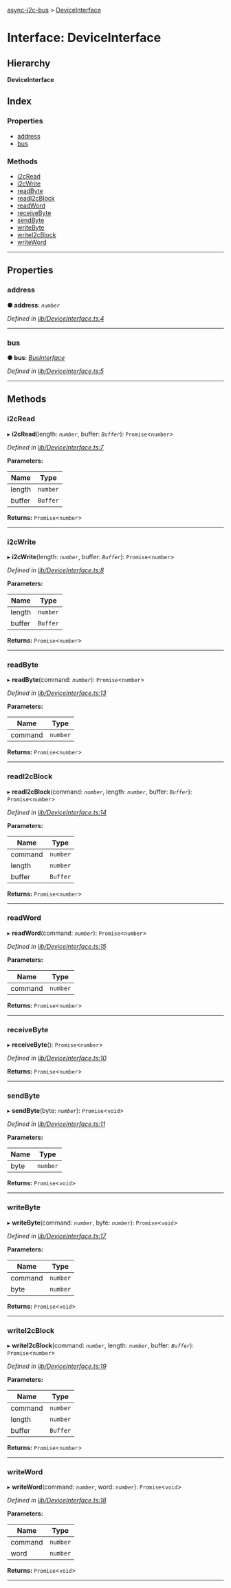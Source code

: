 [async-i2c-bus](../README.md) > [DeviceInterface](../interfaces/deviceinterface.md)

# Interface: DeviceInterface

## Hierarchy

**DeviceInterface**

## Index

### Properties

* [address](deviceinterface.md#address)
* [bus](deviceinterface.md#bus)

### Methods

* [i2cRead](deviceinterface.md#i2cread)
* [i2cWrite](deviceinterface.md#i2cwrite)
* [readByte](deviceinterface.md#readbyte)
* [readI2cBlock](deviceinterface.md#readi2cblock)
* [readWord](deviceinterface.md#readword)
* [receiveByte](deviceinterface.md#receivebyte)
* [sendByte](deviceinterface.md#sendbyte)
* [writeByte](deviceinterface.md#writebyte)
* [writeI2cBlock](deviceinterface.md#writei2cblock)
* [writeWord](deviceinterface.md#writeword)

---

## Properties

<a id="address"></a>

###  address

**● address**: *`number`*

*Defined in [lib/DeviceInterface.ts:4](https://github.com/AlejandroHerr/async-i2c-bus/blob/d6f8f27/src/lib/DeviceInterface.ts#L4)*

___
<a id="bus"></a>

###  bus

**● bus**: *[BusInterface](businterface.md)*

*Defined in [lib/DeviceInterface.ts:5](https://github.com/AlejandroHerr/async-i2c-bus/blob/d6f8f27/src/lib/DeviceInterface.ts#L5)*

___

## Methods

<a id="i2cread"></a>

###  i2cRead

▸ **i2cRead**(length: *`number`*, buffer: *`Buffer`*): `Promise`<`number`>

*Defined in [lib/DeviceInterface.ts:7](https://github.com/AlejandroHerr/async-i2c-bus/blob/d6f8f27/src/lib/DeviceInterface.ts#L7)*

**Parameters:**

| Name | Type |
| ------ | ------ |
| length | `number` |
| buffer | `Buffer` |

**Returns:** `Promise`<`number`>

___
<a id="i2cwrite"></a>

###  i2cWrite

▸ **i2cWrite**(length: *`number`*, buffer: *`Buffer`*): `Promise`<`number`>

*Defined in [lib/DeviceInterface.ts:8](https://github.com/AlejandroHerr/async-i2c-bus/blob/d6f8f27/src/lib/DeviceInterface.ts#L8)*

**Parameters:**

| Name | Type |
| ------ | ------ |
| length | `number` |
| buffer | `Buffer` |

**Returns:** `Promise`<`number`>

___
<a id="readbyte"></a>

###  readByte

▸ **readByte**(command: *`number`*): `Promise`<`number`>

*Defined in [lib/DeviceInterface.ts:13](https://github.com/AlejandroHerr/async-i2c-bus/blob/d6f8f27/src/lib/DeviceInterface.ts#L13)*

**Parameters:**

| Name | Type |
| ------ | ------ |
| command | `number` |

**Returns:** `Promise`<`number`>

___
<a id="readi2cblock"></a>

###  readI2cBlock

▸ **readI2cBlock**(command: *`number`*, length: *`number`*, buffer: *`Buffer`*): `Promise`<`number`>

*Defined in [lib/DeviceInterface.ts:14](https://github.com/AlejandroHerr/async-i2c-bus/blob/d6f8f27/src/lib/DeviceInterface.ts#L14)*

**Parameters:**

| Name | Type |
| ------ | ------ |
| command | `number` |
| length | `number` |
| buffer | `Buffer` |

**Returns:** `Promise`<`number`>

___
<a id="readword"></a>

###  readWord

▸ **readWord**(command: *`number`*): `Promise`<`number`>

*Defined in [lib/DeviceInterface.ts:15](https://github.com/AlejandroHerr/async-i2c-bus/blob/d6f8f27/src/lib/DeviceInterface.ts#L15)*

**Parameters:**

| Name | Type |
| ------ | ------ |
| command | `number` |

**Returns:** `Promise`<`number`>

___
<a id="receivebyte"></a>

###  receiveByte

▸ **receiveByte**(): `Promise`<`number`>

*Defined in [lib/DeviceInterface.ts:10](https://github.com/AlejandroHerr/async-i2c-bus/blob/d6f8f27/src/lib/DeviceInterface.ts#L10)*

**Returns:** `Promise`<`number`>

___
<a id="sendbyte"></a>

###  sendByte

▸ **sendByte**(byte: *`number`*): `Promise`<`void`>

*Defined in [lib/DeviceInterface.ts:11](https://github.com/AlejandroHerr/async-i2c-bus/blob/d6f8f27/src/lib/DeviceInterface.ts#L11)*

**Parameters:**

| Name | Type |
| ------ | ------ |
| byte | `number` |

**Returns:** `Promise`<`void`>

___
<a id="writebyte"></a>

###  writeByte

▸ **writeByte**(command: *`number`*, byte: *`number`*): `Promise`<`void`>

*Defined in [lib/DeviceInterface.ts:17](https://github.com/AlejandroHerr/async-i2c-bus/blob/d6f8f27/src/lib/DeviceInterface.ts#L17)*

**Parameters:**

| Name | Type |
| ------ | ------ |
| command | `number` |
| byte | `number` |

**Returns:** `Promise`<`void`>

___
<a id="writei2cblock"></a>

###  writeI2cBlock

▸ **writeI2cBlock**(command: *`number`*, length: *`number`*, buffer: *`Buffer`*): `Promise`<`number`>

*Defined in [lib/DeviceInterface.ts:19](https://github.com/AlejandroHerr/async-i2c-bus/blob/d6f8f27/src/lib/DeviceInterface.ts#L19)*

**Parameters:**

| Name | Type |
| ------ | ------ |
| command | `number` |
| length | `number` |
| buffer | `Buffer` |

**Returns:** `Promise`<`number`>

___
<a id="writeword"></a>

###  writeWord

▸ **writeWord**(command: *`number`*, word: *`number`*): `Promise`<`void`>

*Defined in [lib/DeviceInterface.ts:18](https://github.com/AlejandroHerr/async-i2c-bus/blob/d6f8f27/src/lib/DeviceInterface.ts#L18)*

**Parameters:**

| Name | Type |
| ------ | ------ |
| command | `number` |
| word | `number` |

**Returns:** `Promise`<`void`>

___

